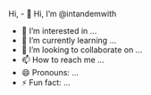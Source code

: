 Hi, - 👋 Hi, I’m @intandemwith
- 👀 I’m interested in ...
- 🌱 I’m currently learning ...
- 💞️ I’m looking to collaborate on ...
- 📫 How to reach me ...
- 😄 Pronouns: ...
- ⚡ Fun fact: ...

<!---
intandemwith/intandemwith is a ✨ special ✨ repository because its `README.md` (this file) appears on your GitHub profile.
You can click the Preview link to take a look at your changes.
--->
